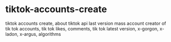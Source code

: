 # tiktok-accounts-create
  tiktok accounts create, about  tiktok api last version mass account creator of tik tok accounts, tik tok likes, comments, tik tok latest version, x-gorgon, x-ladon, x-argus, algorithms

